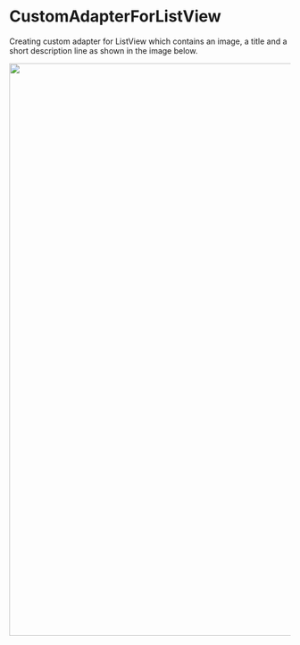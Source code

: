 # CustomAdapterForListView
Creating custom adapter for ListView which contains an image, a title and a short description line as shown in the image below.


<img src="https://user-images.githubusercontent.com/20423471/35139746-7ed30520-fd1a-11e7-8561-9911451a6f26.png" width="720" height="1024" /> 
